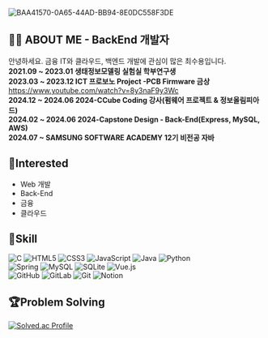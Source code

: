 ![BAA41570-0A65-44AD-BB94-8E0DC558F3DE](https://github.com/user-attachments/assets/01088ced-8995-47fc-902e-3aadc8ffdf68)

## 👩‍💻 ABOUT ME - BackEnd 개발자
안녕하세요. 금융 IT와 클라우드, 백엔드 개발에 관심이 많은 최수용입니다.<br>
**2021.09 ~ 2023.01 생태정보모델링 실험실 학부연구생**<br> 
**2023.03 ~ 2023.12 ICT 프로보노 Project -PCB Firmware 금상**<br> https://www.youtube.com/watch?v=8y3naF9y3Wc<br>
**2024.12 ~ 2024.06 2024-CCube Coding 강사(펌웨어 프로젝트 & 정보올림피아드)**<br>
**2024.02 ~ 2024.06 2024-Capstone Design - Back-End(Express, MySQL, AWS)**<br>
**2024.07 ~ SAMSUNG SOFTWARE ACADEMY 12기 비전공 자바**

## 🏁Interested
- Web 개발
- Back-End
- 금융
- 클라우드

## 💪Skill
![C](https://img.shields.io/badge/c-%2300599C.svg?style=for-the-badge&logo=c&logoColor=white)
![HTML5](https://img.shields.io/badge/html5-%23E34F26.svg?style=for-the-badge&logo=html5&logoColor=white)
![CSS3](https://img.shields.io/badge/css3-%231572B6.svg?style=for-the-badge&logo=css3&logoColor=white)
![JavaScript](https://img.shields.io/badge/javascript-%23323330.svg?style=for-the-badge&logo=javascript&logoColor=%23F7DF1E)
![Java](https://img.shields.io/badge/java-%23ED8B00.svg?style=for-the-badge&logo=openjdk&logoColor=white)
![Python](https://img.shields.io/badge/python-3670A0?style=for-the-badge&logo=python&logoColor=ffdd54)<br>
![Spring](https://img.shields.io/badge/spring-%236DB33F.svg?style=for-the-badge&logo=spring&logoColor=white)
![MySQL](https://img.shields.io/badge/mysql-4479A1.svg?style=for-the-badge&logo=mysql&logoColor=white)
![SQLite](https://img.shields.io/badge/sqlite-%2307405e.svg?style=for-the-badge&logo=sqlite&logoColor=white)
![Vue.js](https://img.shields.io/badge/vuejs-%2335495e.svg?style=for-the-badge&logo=vuedotjs&logoColor=%234FC08D)<br>
![GitHub](https://img.shields.io/badge/github-%23121011.svg?style=for-the-badge&logo=github&logoColor=white)
![GitLab](https://img.shields.io/badge/gitlab-%23181717.svg?style=for-the-badge&logo=gitlab&logoColor=white)
![Git](https://img.shields.io/badge/git-%23F05033.svg?style=for-the-badge&logo=git&logoColor=white)
![Notion](https://img.shields.io/badge/Notion-%23000000.svg?style=for-the-badge&logo=notion&logoColor=white)

## 🏆Problem Solving

[![Solved.ac Profile](http://mazassumnida.wtf/api/v2/generate_badge?boj=tlgmdtl1118)](https://solved.ac/tlgmdtl1118/)
